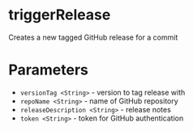 # triggerRelease

Creates a new tagged GitHub release for a commit

# Parameters

- `versionTag <String>` - version to tag release with
- `repoName <String>` - name of GitHub repository
- `releaseDescription <String>` - release notes
- `token <String>` - token for GitHub authentication
